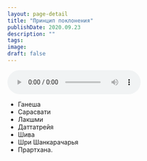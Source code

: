 ```yaml
---
layout: page-detail
title: "Принцип поклонения"
publishDate: 2020.09.23
description: ""
tags:
image:
draft: false
---
```


<audio title="2020.09.23 - Принцип поклонения.mp3" src="/upload/iblock/9ce/9ce66405b56060a4e64d9a82e5eaee93.mp3" controls=""></audio>

* Ганеша
* Сарасвати
* Лакшми
* Даттатрейя
* Шива
* Шри Шанкарачарья
* Прартхана.

  
